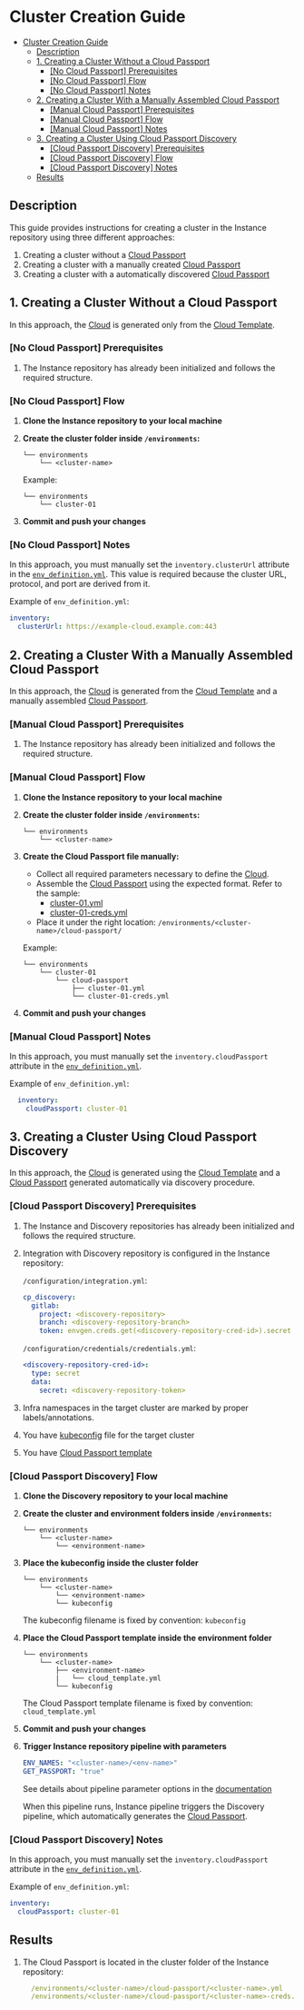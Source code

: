 # Cluster Creation Guide

- [Cluster Creation Guide](#cluster-creation-guide)
  - [Description](#description)
  - [1. Creating a Cluster Without a Cloud Passport](#1-creating-a-cluster-without-a-cloud-passport)
    - [\[No Cloud Passport\] Prerequisites](#no-cloud-passport-prerequisites)
    - [\[No Cloud Passport\] Flow](#no-cloud-passport-flow)
    - [\[No Cloud Passport\] Notes](#no-cloud-passport-notes)
  - [2. Creating a Cluster With a Manually Assembled Cloud Passport](#2-creating-a-cluster-with-a-manually-assembled-cloud-passport)
    - [\[Manual Cloud Passport\] Prerequisites](#manual-cloud-passport-prerequisites)
    - [\[Manual Cloud Passport\] Flow](#manual-cloud-passport-flow)
    - [\[Manual Cloud Passport\] Notes](#manual-cloud-passport-notes)
  - [3. Creating a Cluster Using Cloud Passport Discovery](#3-creating-a-cluster-using-cloud-passport-discovery)
    - [\[Cloud Passport Discovery\] Prerequisites](#cloud-passport-discovery-prerequisites)
    - [\[Cloud Passport Discovery\] Flow](#cloud-passport-discovery-flow)
    - [\[Cloud Passport Discovery\] Notes](#cloud-passport-discovery-notes)
  - [Results](#results)

## Description

This guide provides instructions for creating a cluster in the Instance repository using three different approaches:

1. Creating a cluster without a [Cloud Passport](/docs/envgene-objects.md#cloud-passport)
2. Creating a cluster with a manually created [Cloud Passport](/docs/envgene-objects.md#cloud-passport)
3. Creating a cluster with a automatically discovered [Cloud Passport](/docs/envgene-objects.md#cloud-passport)

## 1. Creating a Cluster Without a Cloud Passport

In this approach, the [Cloud](/docs/envgene-objects.md#cloud) is generated only from the [Cloud Template](/docs/envgene-objects.md#cloud-template).

### [No Cloud Passport] Prerequisites

1. The Instance repository has already been initialized and follows the required structure.

### [No Cloud Passport] Flow

1. **Clone the Instance repository to your local machine**

2. **Create the cluster folder inside `/environments`:**

    ```plaintext
    └── environments
        └── <cluster-name>
    ```

    Example:

    ```plaintext
    └── environments
        └── cluster-01
    ```

3. **Commit and push your changes**

### [No Cloud Passport] Notes

In this approach, you must manually set the `inventory.clusterUrl` attribute in the [`env_definition.yml`](/docs/env_definition.md). This value is required because the cluster URL, protocol, and port are derived from it.

Example of `env_definition.yml`:

  ```yaml
  inventory:
    clusterUrl: https://example-cloud.example.com:443
  ```

## 2. Creating a Cluster With a Manually Assembled Cloud Passport

In this approach, the [Cloud](/docs/envgene-objects.md) is generated from the [Cloud Template](/docs/envgene-objects.md#cloud-template) and a manually assembled [Cloud Passport](/docs/envgene-objects.md#cloud-passport).

### [Manual Cloud Passport] Prerequisites

1. The Instance repository has already been initialized and follows the required structure.

### [Manual Cloud Passport] Flow

1. **Clone the Instance repository to your local machine**

2. **Create the cluster folder inside `/environments`:**

    ```plaintext
    └── environments
        └── <cluster-name>
    ```

3. **Create the Cloud Passport file manually:**

   - Collect all required parameters necessary to define the [Cloud](/docs/envgene-objects.md).
   - Assemble the [Cloud Passport](/docs/envgene-objects.md#cloud-passport) using the expected format. Refer to the sample:
     - [cluster-01.yml](/docs/samples/instance-repository/environmentscluster-01/cloud-passport/cluster-01.yml)
     - [cluster-01-creds.yml](/docs/samples/instance-repository/environmentscluster-01/cloud-passport/cluster-01-creds.yml)
   - Place it under the right location: `/environments/<cluster-name>/cloud-passport/`

   Example:

   ```plaintext
   └── environments
       └── cluster-01
           └── cloud-passport
               ├── cluster-01.yml
               └── cluster-01-creds.yml
   ```

4. **Commit and push your changes**

### [Manual Cloud Passport] Notes

In this approach, you must manually set the `inventory.cloudPassport` attribute in the [`env_definition.yml`](/docs/env_definition.md).

Example of `env_definition.yml`:

```yaml
  inventory:
    cloudPassport: cluster-01
```

## 3. Creating a Cluster Using Cloud Passport Discovery

In this approach, the [Cloud](/docs/envgene-objects.md#cloud) is generated using the [Cloud Template](/docs/envgene-objects.md#cloud-template) and a [Cloud Passport](/docs/envgene-objects.md#cloud-passport) generated automatically via discovery procedure.

### [Cloud Passport Discovery] Prerequisites

1. The Instance and Discovery repositories has already been initialized and follows the required structure.
2. Integration with Discovery repository is configured in the Instance repository:
  
    `/configuration/integration.yml`:

    ```yaml
    cp_discovery:
      gitlab:
        project: <discovery-repository>
        branch: <discovery-repository-branch>
        token: envgen.creds.get(<discovery-repository-cred-id>).secret
    ```

    `/configuration/credentials/credentials.yml`:

    ```yaml
    <discovery-repository-cred-id>:
      type: secret
      data:
        secret: <discovery-repository-token>
    ```

3. Infra namespaces in the target cluster are marked by proper labels/annotations.
4. You have [kubeconfig](https://kubernetes.io/docs/reference/config-api/kubeconfig.v1/) file for the target cluster
5. You have [Cloud Passport template](/docs/envgene-objects.md#cloud-passport-template)

### [Cloud Passport Discovery] Flow

1. **Clone the Discovery repository to your local machine**

2. **Create the cluster and environment folders inside `/environments`:**

    ```plaintext
    └── environments
        └── <cluster-name>
            └── <environment-name>
    ```

3. **Place the kubeconfig inside the cluster folder**

    ```plaintext
    └── environments
        └── <cluster-name>
            └── <environment-name>
            └── kubeconfig
    ```

    The kubeconfig filename is fixed by convention: `kubeconfig`

4. **Place the Cloud Passport template inside the environment folder**

    ```plaintext
    └── environments
        └── <cluster-name>
            ├── <environment-name>
            |   └── cloud_template.yml
            └── kubeconfig
    ```

    The Cloud Passport template filename is fixed by convention: `cloud_template.yml`

5. **Commit and push your changes**

6. **Trigger Instance repository pipeline with parameters**

    ```yaml
    ENV_NAMES: "<cluster-name>/<env-name>"
    GET_PASSPORT: "true"
    ```

    See details about pipeline parameter options in the [documentation](/docs/instance-pipeline-parameters.md)

    When this pipeline runs, Instance pipeline triggers the Discovery pipeline, which automatically generates the [Cloud Passport](/docs/envgene-objects.md#cloud-passport).

### [Cloud Passport Discovery] Notes

In this approach, you must manually set the `inventory.cloudPassport` attribute in the [`env_definition.yml`](/docs/env_definition.md).

Example of `env_definition.yml`:

   ```yaml
   inventory:
     cloudPassport: cluster-01
   ```

## Results

1. The Cloud Passport is located in the cluster folder of the Instance repository:

    ```yaml
      /environments/<cluster-name>/cloud-passport/<cluster-name>.yml
      /environments/<cluster-name>/cloud-passport/<cluster-name>-creds.yml
    ```

